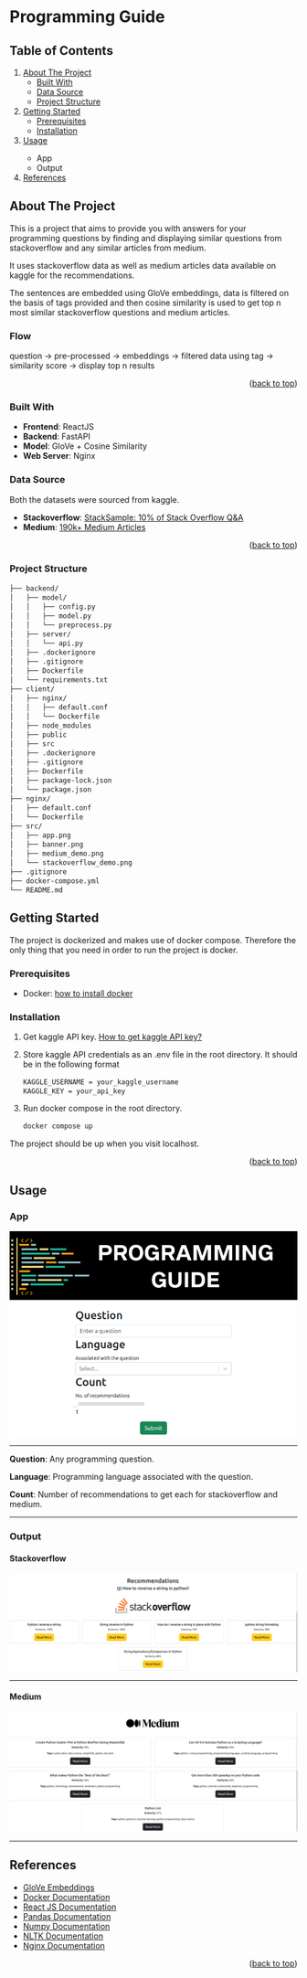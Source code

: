 
  <p align="center">
    <h1>Programming Guide</h1>
  </p>

  <h2>Table of Contents</h2>
  <ol>
    <li>
      <a href="#about-the-project">About The Project</a>
      <ul>
        <li><a href="#built-with">Built With</a></li>
        <li><a href="#data-source">Data Source</a></li>
        <li><a href="#project-structure">Project Structure</a></li>
      </ul>
    </li>
    <li>
      <a href="#getting-started">Getting Started</a>
      <ul>
        <li><a href="#prerequisites">Prerequisites</a></li>
        <li><a href="#installation">Installation</a></li>
      </ul>
    </li>
    <li><a href="#usage">Usage</a></li>
    <ul>
        <li>App</li>
        <li>Output</li>
    </ul>
    <li><a href="#references">References</a></li>
  </ol>

## About The Project

This is a project that aims to provide you with answers for your programming questions by finding and displaying similar questions from stackoverflow and any similar articles from medium.

It uses stackoverflow data as well as medium articles data available on kaggle for the recommendations.

The sentences are embedded using GloVe embeddings, data is filtered on the basis of tags provided and then cosine similarity is used to get top n most similar stackoverflow questions and medium articles.

### Flow
question -> pre-processed -> embeddings -> filtered data using tag -> similarity score -> display top n results

<p align="right">(<a href="#readme-top">back to top</a>)</p>

### Built With

- **Frontend**: ReactJS
- **Backend**: FastAPI
- **Model**: GloVe + Cosine Similarity
- **Web Server**: Nginx

### Data Source
Both the datasets were sourced from kaggle.
- **Stackoverflow**: [StackSample: 10% of Stack Overflow Q&A](https://www.kaggle.com/datasets/stackoverflow/stacksample)
- **Medium**: [190k+ Medium Articles](https://www.kaggle.com/datasets/fabiochiusano/medium-articles)

<p align="right">(<a href="#readme-top">back to top</a>)</p>

### Project Structure
```
├── backend/
│   ├── model/
│   │   ├── config.py
│   │   ├── model.py
│   │   └── preprocess.py
│   ├── server/
│   │   └── api.py
│   ├── .dockerignore
│   ├── .gitignore
│   ├── Dockerfile
│   └── requirements.txt
├── client/
│   ├── nginx/
│   │   ├── default.conf
│   │   └── Dockerfile
│   ├── node_modules
│   ├── public
│   ├── src
│   ├── .dockerignore
│   ├── .gitignore
│   ├── Dockerfile
│   ├── package-lock.json
│   └── package.json
├── nginx/
│   ├── default.conf
│   └── Dockerfile
├── src/
│   ├── app.png
│   ├── banner.png
│   ├── medium_demo.png
│   └── stackoverflow_demo.png
├── .gitignore
├── docker-compose.yml
└── README.md
```

## Getting Started

The project is dockerized and makes use of docker compose. Therefore the only thing that you need in order to run the project is docker.

### Prerequisites

* Docker: [how to install docker](https://docs.docker.com/get-docker/)
  
### Installation

1. Get kaggle API key. [How to get kaggle API key?](https://christianjmills.com/posts/kaggle-obtain-api-key-tutorial/)
   
2. Store kaggle API credentials as an .env file in the root directory. It should be in the following format
    ```
    KAGGLE_USERNAME = your_kaggle_username
    KAGGLE_KEY = your_api_key
    ```
3. Run docker compose in the root directory.
   ```sh
   docker compose up
   ```

The project should be up when you visit localhost.

<p align="right">(<a href="#readme-top">back to top</a>)</p>

## Usage

### App
<div style="display: flex; justify-content: center;">
  <img src="./src/images/app.png" alt="App">
</div>
<hr>

**Question**: Any programming question.

**Language**: Programming language associated with the question.

**Count**: Number of recommendations to get each for stackoverflow and medium.

<hr>

### Output

#### Stackoverflow
<div style="display: flex; justify-content: center;">
  <img src="./src/images/stackoverflow_demo.png" alt="App">
</div>
<hr>

#### Medium
<div style="display: flex; justify-content: center;">
  <img src="./src/images/medium_demo.png" alt="App">
</div>
<hr>

## References

* [GloVe Embeddings](https://nlp.stanford.edu/pubs/glove.pdf)
* [Docker Documentation](https://docs.docker.com/reference/)
* [React JS Documentation](https://react.dev/reference/react)
* [Pandas Documentation](https://pandas.pydata.org/docs/)
* [Numpy Documentation](https://numpy.org/doc/)
* [NLTK Documentation](https://www.nltk.org/api/nltk.html)
* [Nginx Documentation](http://nginx.org/en/docs/)
  
<p align="right">(<a href="#readme-top">back to top</a>)</p>